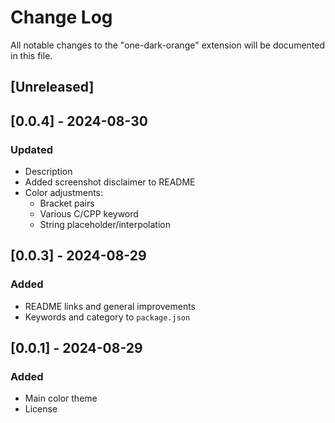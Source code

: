 # Change Log

All notable changes to the "one-dark-orange" extension will be documented in this file.

## [Unreleased]

## [0.0.4] - 2024-08-30

### Updated
- Description
- Added screenshot disclaimer to README
- Color adjustments:
    - Bracket pairs
    - Various C/CPP keyword
    - String placeholder/interpolation

## [0.0.3] - 2024-08-29

### Added
- README links and general improvements
- Keywords and category to `package.json`

## [0.0.1] - 2024-08-29

### Added
- Main color theme
- License
